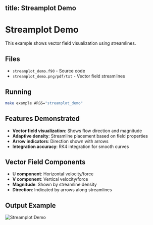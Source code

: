 title: Streamplot Demo
---

# Streamplot Demo

This example shows vector field visualization using streamlines.

## Files

- `streamplot_demo.f90` - Source code
- `streamplot_demo.png/pdf/txt` - Vector field streamlines

## Running

```bash
make example ARGS="streamplot_demo"
```

## Features Demonstrated

- **Vector field visualization**: Shows flow direction and magnitude
- **Adaptive density**: Streamline placement based on field properties
- **Arrow indicators**: Direction shown with arrows
- **Integration accuracy**: RK4 integration for smooth curves

## Vector Field Components

- **U component**: Horizontal velocity/force
- **V component**: Vertical velocity/force
- **Magnitude**: Shown by streamline density
- **Direction**: Indicated by arrows along streamlines

## Output Example

![Streamplot Demo](../../media/examples/streamplot_demo.png)
